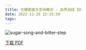 ```yaml
---
title: 方糖歌曲与苦味舞步 - 血界战线 ED
date: 2022-11-26 22:25:50
tags:
---
```


![sugar-song-and-bitter-step](https://cdn.jsdelivr.net/gh/AnotiaWang/animenz@source/img/sugar-song-and-bitter-step.png)

[下载 PDF](https://cdn.jsdelivr.net/gh/AnotiaWang/animenz@source/sheets/sugar-song-and-bitter-step.pdf)
